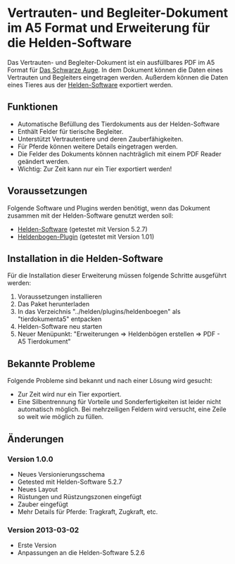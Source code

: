 # Vertrauten- und Begleiter-Dokument im A5 Format und Erweiterung für die Helden-Software

Das Vertrauten- und Begleiter-Dokument ist ein ausfüllbares PDF im A5 Format für [Das Schwarze Auge](http://www.dasschwarzeauge.de/). 
In dem Dokument können die Daten eines Vertrauten und Begleiters eingetragen werden. 
Außerdem können die Daten eines Tieres aus der [Helden-Software](http://www.helden-software.de/) exportiert werden. 

## Funktionen 

* Automatische Befüllung des Tierdokuments aus der Helden-Software
* Enthält Felder für tierische Begleiter.
* Unterstützt Vertrautentiere und deren Zauberfähigkeiten.
* Für Pferde können weitere Details eingetragen werden.
* Die Felder des Dokuments können nachträglich mit einem PDF Reader geändert werden.
* Wichtig: Zur Zeit kann nur ein Tier exportiert werden!

## Voraussetzungen

Folgende Software und Plugins werden benötigt, wenn das Dokument zusammen mit der Helden-Software genutzt werden soll: 

* [Helden-Software](http://www.helden-software.de/) (getestet mit Version 5.2.7)
* [Heldenbogen-Plugin](http://wiki.helden-software.de/wiki/Erweiterungen/Heldenbogen) (getestet mit Version 1.01)

## Installation in die Helden-Software

Für die Installation dieser Erweiterung müssen folgende Schritte ausgeführt werden: 

1. Voraussetzungen installieren
2. Das Paket herunterladen
3. In das Verzeichnis "../helden/plugins/heldenboegen" als "tierdokumenta5" entpacken
4. Helden-Software neu starten
5. Neuer Menüpunkt: "Erweiterungen => Heldenbögen erstellen => PDF - A5 Tierdokument"

## Bekannte Probleme

Folgende Probleme sind bekannt und nach einer Lösung wird gesucht: 

* Zur Zeit wird nur ein Tier exportiert.
* Eine Silbentrennung für Vorteile und Sonderfertigkeiten ist leider nicht automatisch möglich. Bei mehrzeiligen Feldern wird versucht, eine Zeile so weit wie möglich zu füllen.


## Änderungen

### Version 1.0.0

 * Neues Versionierungsschema
 * Getested mit Helden-Software 5.2.7
 * Neues Layout
 * Rüstungen und Rüstzungszonen eingefügt
 * Zauber eingefügt
 * Mehr Details für Pferde: Tragkraft, Zugkraft, etc. 

### Version 2013-03-02

 * Erste Version
 * Anpassungen an die Helden-Software 5.2.6